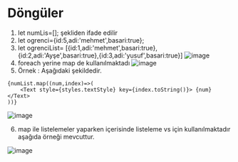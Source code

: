 # Döngüler
1. let numLis=[]; şekliden ifade edilir
2. let ogrenci={id:5,adi:'mehmet',basari:true};
3. let ogrenciList= [{id:1,adi:'mehmet',basari:true},{id:2,adi:'Ayşe',basari:true},{id:3,adi:'yusuf',basari:true}] 
![image](https://user-images.githubusercontent.com/109723263/209791956-3285724b-9923-4734-b355-e1410a0b0ccf.png)
4.  foreach yerine map de kullanılmaktadı
![image](https://user-images.githubusercontent.com/109723263/209792185-ab38d8dd-d7bf-4a16-998d-930934275fcc.png)
5. Örnek : Aşağıdaki şekildedir.
```JS 
{numList.map((num,index)=>(
    <Text style={styles.textStyle} key={index.toString()}> {num} </Text> 
))}
``` 
![image](https://user-images.githubusercontent.com/109723263/209794312-d26caefd-ce82-40c7-a085-c3f05c8a750c.png)

6. map ile listelemeler yaparken içerisinde listeleme vs için kullanılmaktadır aşağıda örneği mevcuttur.

![image](https://user-images.githubusercontent.com/109723263/209818347-67760198-82c7-4a48-b0c6-af3281bb5c3a.png)

